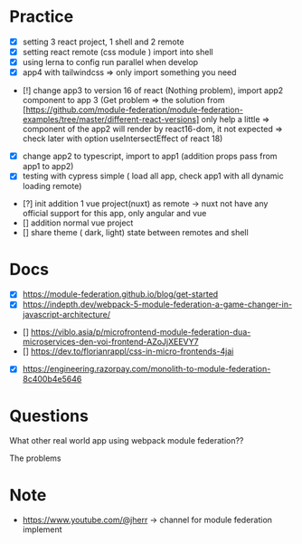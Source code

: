 # Practice

- [x] setting 3 react project, 1 shell and 2 remote
- [x] setting react remote (css module ) import into shell
- [x] using lerna to config run parallel when develop
- [x] app4 with tailwindcss => only import something you need
- [!] change app3 to version 16 of react (Nothing problem), import app2 component to app 3 (Get problem => the solution from [https://github.com/module-federation/module-federation-examples/tree/master/different-react-versions] only help a little => component of the app2 will render by react16-dom, it not expected => check later with option useIntersectEffect of react 18)
- [x] change app2 to typescript, import to app1 (addition props pass from app1 to app2)
- [x] testing with cypress simple ( load all app, check app1 with all dynamic loading remote)
- [?] init addition 1 vue project(nuxt) as remote -> nuxt not have any official support for this app, only angular and vue
- [] addition normal vue project
- [] share theme ( dark, light) state between remotes and shell

# Docs

- [x] https://module-federation.github.io/blog/get-started
- [x] https://indepth.dev/webpack-5-module-federation-a-game-changer-in-javascript-architecture/
- [] https://viblo.asia/p/microfrontend-module-federation-dua-microservices-den-voi-frontend-AZoJjXEEVY7
- [] https://dev.to/florianrappl/css-in-micro-frontends-4jai
- [x] https://engineering.razorpay.com/monolith-to-module-federation-8c400b4e5646

# Questions

What other real world app using webpack module federation??

The problems

# Note

- https://www.youtube.com/@jherr -> channel for module federation implement
